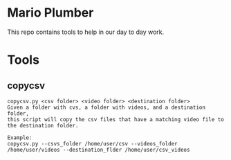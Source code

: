 # Mario Plumber
This repo contains tools to help in our day to day work.

# Tools

## copycsv

    copycsv.py <csv folder> <video folder> <destination folder> 
    Given a folder with cvs, a folder with videos, and a destination folder,
    this script will copy the csv files that have a matching video file to the destination folder.

    Example:
    copycsv.py --csvs_folder /home/user/csv --videos_folder /home/user/videos --destination_flder /home/user/csv_videos
    
